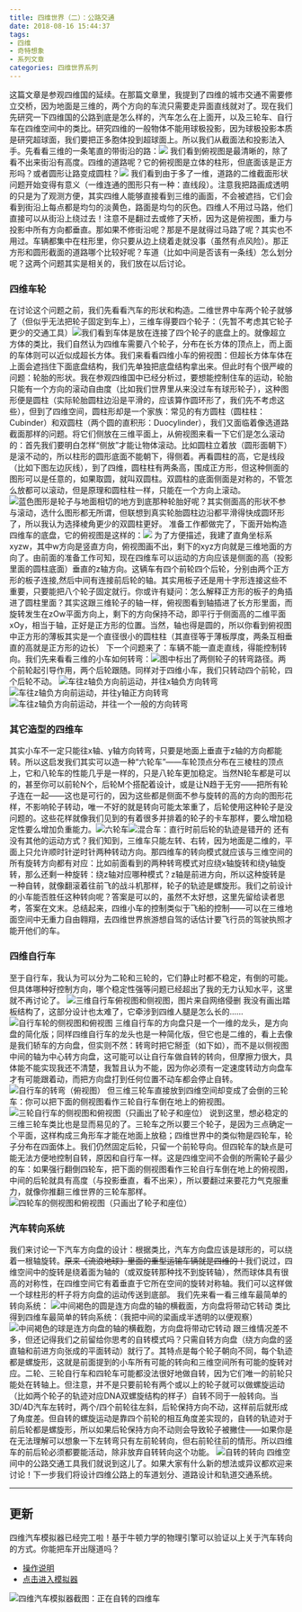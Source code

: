 ```yaml
---
title: 四维世界（二）：公路交通
date: 2018-08-16 15:44:37
tags: 
- 四维
- 奇特想象
- 系列文章
categories: 四维世界系列
---
```


这篇文章是参观四维国的延续。在那篇文章里，我提到了四维的城市交通不需要修立交桥，因为地面是三维的，两个方向的车流只需要走异面直线就对了。现在我们先研究一下四维国的公路到底是怎么样的，汽车怎么在上面开，以及三轮车、自行车在四维空间中的类比。研究四维的一般物体不能用球极投影，因为球极投影本质是研究超球面，我们要把正多胞体投到超球面上。所以我们从截面法和投影法入手。先看看三维的一条笔直的带街沿的路：![](/img/trans400.gif)
我们看到俯视图是最清晰的，除了看不出来街沿有高度。四维的道路呢？它的俯视图是立体的柱形，但底面该是正方形吗？或者圆形让路变成圆柱？![](/img/trans401.gif)<!--more-->
我们看到由于多了一维，道路的二维截面形状问题开始变得有意义（一维连通的图形只有一种：直线段）。注意我把路画成透明的只是为了观测方便，其实四维人能够直接看到三维的画面，不会被遮挡，它们会看到街沿上每点都是均匀的淡黄色，路面是均匀的灰色。四维人不用过马路，他们直接可以从街沿上绕过去！注意不是翻过去或修了天桥，因为这是俯视图，重力与投影中所有方向都垂直。那如果不修街沿呢？那是不是就得过马路了呢？其实也不用过。车辆都集中在柱形里，你只要从边上绕着走就没事（虽然有点风险）。那正方形和圆形截面的道路哪个比较好呢？车道（比如中间是否该有一条线）怎么划分呢？这两个问题其实是相关的，我们放在以后讨论。
### 四维车轮
在讨论这个问题之前，我们先看看汽车的形状和构造。二维世界中车两个轮子就够了（但似乎无法把轮子固定到车上），三维车得要四个轮子：（先暂不考虑其它轮子更少的交通工具）![](/img/trans402.gif)我们看到车体是放在连接了四个轮子的底盘上的。就像超立方体的类比，我们自然认为四维车需要八个轮子，分布在长方体的顶点上，而上面的车体则可以近似成超长方体。我们来看看四维小车的俯视图：但超长方体车体在上面会遮挡住下面底盘结构，我们先单独把底盘结构拿出来。但此时有个很严峻的问题：轮胎的形状。我在参观四维国中已经分析过，要想能控制住车的运动，轮胎只能有一个方向的滚动自由度（比如我们世界里从来没过车有球形轮子），这种图形便是圆柱（实际轮胎圆柱边沿是平滑的，应该算作圆环形了，我们先不考虑这些），但到了四维空间，圆柱形却是一个家族：常见的有方圆柱（圆柱柱：Cubinder）和双圆柱（两个圆的直积形：Duocylinder），我们又面临着像选道路截面那样的问题。将它们侧放在三维平面上，从俯视图来看一下它们是怎么滚动的：首先我们要明白怎样“侧放”才能让物体滚动。比如圆柱立着放（圆形面朝下）是滚不动的，所以柱形的圆形底面不能朝下，得侧着。再看圆柱的高，它是线段（比如下图左边灰线），到了四维，圆柱柱有两条高，围成正方形，但这种侧面的图形可以是任意的，如果取圆，就叫双圆柱。双圆柱的底面侧面是对称的，不管怎么放都可以滚动，但是原理和圆柱柱一样，只能在一个方向上滚动。![蓝色图形是轮子与地面相切的地方](/img/trans403.gif)到底那种轮胎好呢？其实侧面高的形状不参与滚动，选什么图形都无所谓，但联想到真实轮胎圆柱边沿都平滑得快成圆环形了，所以我认为选择棱角更少的双圆柱更好。
准备工作都做完了，下面开始构造四维车的底盘，它的俯视图是这样的：![](/img/trans404.gif)
为了方便描述，我建了直角坐标系xyzw，其中w方向是竖直方向，俯视图画不出，剩下的xyz方向就是三维地面的方向了。由前面的准备工作可知，现在四维车可以运动的方向应该是侧面的高（投影里面的圆柱底面）垂直的z轴方向。这辆车有四个前轮四个后轮，分别由两个正方形的板子连接,然后中间有连接前后轮的轴。其实用板子还是用十字形连接这些不重要，只要能把八个轮子固定就行。你或许有疑问：怎么解释正方形的板子的角插进了圆柱里面？其实这跟三维轮子的轴一样，俯视图看到轴插进了长方形里面，而旋转发生在zOw平面方向上，剩下的方向保持不动，即平行于侧面高的二维平面xOy，相当于轴，正好是正方形的位置。当然，轴也得是圆的，所以你看到俯视图中正方形的薄板其实是一个直径很小的圆柱柱（其直径等于薄板厚度，两条互相垂直的高就是正方形的边长）
下一个问题来了：车辆不能一直走直线，得能控制转向。我们先来看看三维的小车如何转弯：![](/img/trans405.gif)图中标出了两侧轮子的转弯路径。两个前轮起引导作用，两个后轮跟随。同样对于四维小车，我们只转动四个前轮，四个后轮不动。
![车往z轴负方向前运动，并往x轴负方向转弯](/img/trans406.gif)
![车往z轴负方向前运动，并往y轴正方向转弯](/img/trans407.gif)
![车往z轴负方向前运动，并往一个一般的方向转弯](/img/trans408.gif)
### 其它造型的四维车
其实小车不一定只能往x轴、y轴方向转弯，只要是地面上垂直于z轴的方向都能转。所以这启发我们其实可以造一种“六轮车”——车轮顶点分布在三棱柱的顶点上，它和八轮车的性能几乎是一样的，只是八轮车更加稳定。当然N轮车都是可以的，甚至你可以前轮N个，后轮M个搭配着设计，或是让N趋于无穷——把所有轮子连在一起——这也是可行的，因为这些都是侧面不参与旋转的高的方向的图形花样，不影响轮子转动，唯一不好的就是转向可能太笨重了，后轮使用这种轮子是没问题的。这些花样就像我们见到的有着很多并排着的轮子的卡车那样，要么增加稳定性要么增加负重能力。![六轮车](/img/trans409.gif)![混合车：直行时前后轮的轨迹是错开的](/img/trans410.gif)
<a name="selfchhe"></a>还有没有其他的运动方式？我们知到，三维车只能左转、右转，因为地面是二维的，平面上只允许顺时针逆时针两种转动方向。那四维车的转向模式就应该与三维空间的所有旋转方向都有对应：比如前面看到的两种转弯模式对应绕x轴旋转和绕y轴旋转，那么还剩一种旋转：绕z轴对应哪种模式？z轴是前进方向，所以这种旋转是一种自转，就像翻滚着往前飞的战斗机那样，轮子的轨迹是螺旋形。我们之前设计的小车能否胜任这种转向呢？答案是可以的，虽然不太好想，这里先留给读者思考，答案在文末。总结起来，四维小车的控制类似于飞船的控制——可以在三维地面空间中无重力自由翱翔，去四维世界旅游想自驾的话估计要飞行员的驾驶执照才能开他们的车。

### 四维自行车
至于自行车，我认为可以分为二轮和三轮的，它们静止时都不稳定，有倒的可能。但具体哪种好控制方向，哪个稳定性强等问题已经超出了我的无力认知水平，这里就不再讨论了。
![三维自行车俯视图和侧视图，图片来自网络侵删](/img/trans400.jpg)
我没有画出踏板结构了，这部分设计也太难了，它牵涉到四维人腿是怎么长的……
![自行车轮的侧视图和俯视图](/img/trans401.jpg)
三维自行车的方向盘只是一个一维的龙头，是方向盘的简化版；同样四维自行车的龙头也是一种简化版，但它也是二维的，看上去像是我们轿车的方向盘，但实则不然：转弯时把它掰歪（如下如），而不是以侧视图中间的轴为中心转方向盘，这可能可以让自行车做自转的转向，但摩擦力很大，具体能不能实现我还不清楚，我暂且认为不能，因为你必须有一定速度转动方向盘车才有可能跟着动，而把方向盘打到任何位置不动车都会停止自转。
![自行车的转弯（俯视图）](/img/trans402.jpg)
但三维三轮车直接放到四维空间却变成了会倒的三轮车：你可以把下面的侧视图看作三轮自行车倒在地上的俯视图。
![三轮自行车的侧视图和俯视图（只画出了轮子和座位）](/img/trans411.gif)
说到这里，想必稳定的三维三轮车类比也是显而易见的了。三轮车之所以要三个轮子，是因为三点确定一个平面，这样构成三角形车才能在地面上放稳；四维世界中的类似物是四轮车，轮子分布在四面体上。我们仍然固定后轮，只留一个前轮导向。但四轮车的缺点是可能无法方便地控制自转，原因和自行车一样。这是四维空间不会倒的所需轮子最少的车：如果强行翻倒四轮车，把下面的侧视图看作三轮自行车倒在地上的俯视图，中间的后轮就具有高度（与投影垂直，看不出来），所以要翻过来要花力气克服重力，就像你推翻三维世界的三轮车那样。
![四轮车的侧视图和俯视图（只画出了轮子和座位）](/img/trans415.gif)
### 汽车转向系统
我们来讨论一下汽车方向盘的设计：根据类比，汽车方向盘应该是球形的，可以绕着一根轴旋转。~~原来《流浪地球》里面的重型运输车辆就是四维的！~~我们说过，四维空间中的旋转是绕着面为轴的（或双旋转那种找不到旋转轴），然而球体具有很高的对称性，在四维空间它有着垂直于它所在空间的旋转对称轴。我们可以这样做一个球柱形的杆子将方向盘的运动传送到底部。
我们先来看一看三维车最简单的转向系统：
![中间褐色的圆是连方向盘的轴的横截面，方向盘将带动它转动](/img/trans412.gif)
类比得到四维车最简单的转向系统：（我把中间的梁画成半透明的以便观察）
![中间褐色的球是连方向盘的轴的横截胞，方向盘将带动它转动](/img/trans413.gif)
跟三维情况差不多，但还记得我们之前留给你思考的自转模式吗？只需自转方向盘（绕方向盘的竖直轴和前进方向张成的平面转动）就行了。其特点是每个轮子朝向不同，每个轨迹都是螺旋形，这就是前面提到的小车所有可能的转向和三维空间所有可能的旋转对应。二轮、三轮自行车和四轮车可能都没法很好地做自转，因为它们唯一的前轮只能处在转轴上。但注意，并不是只要前轮有两个或以上的轮子就可以做螺旋运动（比如两个轮子的轨迹对应DNA双螺旋结构的样子）自转不同于一般转向。当3D/4D汽车左转时，两个/四个前轮往左斜，后轮保持方向不动，这样前后就形成了角度差。但自转的螺旋运动是靠四个前轮的相互角度差实现的，自转的轨迹对于前后轮都是螺旋形，所以如果后轮保持方向不动则会导致轮子被撇住——如果你是在无法理解可以想象一下左转弯只有左前轮转向，但右前轮往前的情形。所以四维车的前后轮必须都要能活动，除非放弃自转转向这个功能。
![自转的转向](/img/trans414.gif)
四维空间中的公路交通工具我们就说到这儿了。如果大家有什么新的想法或异议都欢迎来讨论！下一步我们将设计四维公路上的车道划分、道路设计和轨道交通系统。

---
## 更新
四维汽车模拟器已经完工啦！基于牛顿力学的物理引擎可以验证以上关于汽车转向的方式。你能把车开出隧道吗？
- [操作说明](/archives/newton4/#more)
- [点击进入模拟器](/4dViewer/physique/car.html)

![四维汽车模拟器截图：正在自转的四维车](/img/newtonf002.jpg)
